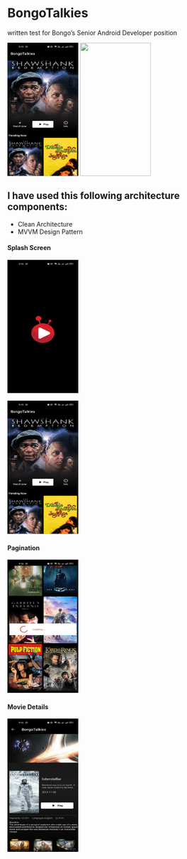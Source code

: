 # BongoTalkies
written test for Bongo’s Senior Android Developer position



[<img src="https://github.com/antorparvez/BongoTalkies/blob/master/screenshots/homepage.jpeg" 
height=300 width=160>](https://github.com/antorparvez/BongoTalkies/blob/master/screenshots/homepage.jpeg)
[<img src="https://github.com/antorparvez/BongoTalkies/blob/master/screenshots/bongbd.gif" 
height=300 width=160>](https://github.com/antorparvez/BongoTalkies/blob/master/screenshots/bongbd.gif)

## I have used this following architecture components:
* Clean Architecture
* MVVM Design Pattern





#### Splash Screen


[<img src="https://github.com/antorparvez/BongoTalkies/blob/master/screenshots/splash.jpeg" height=300 width=160>](https://github.com/antorparvez/BongoTalkies/blob/master/screenshots/splash.jpeg)

[<img src="https://github.com/antorparvez/BongoTalkies/blob/master/screenshots/homepage.jpeg" 
height=300 width=160>](https://github.com/antorparvez/BongoTalkies/blob/master/screenshots/homepage.jpeg)


#### Pagination
[<img src="https://github.com/antorparvez/BongoTalkies/blob/master/screenshots/pagination.jpeg" height=300 width=160>](https://github.com/antorparvez/BongoTalkies/blob/master/screenshots/pagination.jpeg)

#### Movie Details
[<img src="https://github.com/antorparvez/BongoTalkies/blob/master/screenshots/details.jpeg" height=300 width=160>](https://github.com/antorparvez/BongoTalkies/blob/master/screenshots/details.jpeg)


